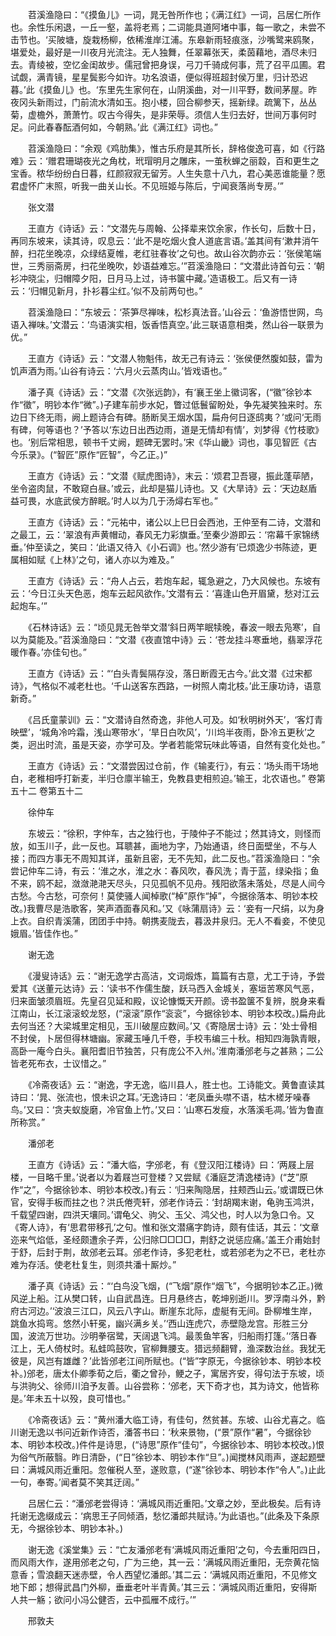 <!-- { "loadSidebar": true } -->
　　苕溪渔隐曰：“《摸鱼儿》一词，晁无咎所作也；《满江红》一词，吕居仁所作也。余性乐闲退，一丘一壑，盖将老焉；二词能具道阿堵中事，每一歌之，未尝不击节也。‘买陂塘，旋栽杨柳，依稀淮岸江浦。东皋新雨轻痕涨，沙嘴鹭来鸥聚，堪爱处，最好是一川夜月光流注。无人独舞，任翠幕张天，柔茵藉地，酒尽未归去。青绫被，空忆金闺故步。儒冠曾把身误，弓刀千骑成何事，荒了召平瓜圃。君试觑，满青镜，星星鬓影今如许。功名浪语，便似得班超封侯万里，归计恐迟暮。’此《摸鱼儿》也。‘东里先生家何在，山阴溪曲，对一川平野，数间茅屋。昨夜冈头新雨过，门前流水清如玉。抱小楼，回合柳参天，摇新绿。疏篱下，丛丛菊，虚檐外，萧萧竹。叹古今得失，是非荣辱。须信人生归去好，世间万事何时足。问此春春酝酒何如，今朝熟。’此《满江红》词也。”

　　苕溪渔隐曰：“余观《鸡肋集》，惟古乐府是其所长，辞格俊逸可喜，如《行路难》云：‘赠君珊瑚夜光之角枕，玳瑁明月之雕床，一茧秋蝉之丽縠，百和更生之宝香。秾华纷纷白日暮，红颜寂寂无留芳。人生失意十八九，君心美恶谁能量？愿君虚怀广末照，听我一曲关山长。不见班姬与陈后，宁闻衰落尚专房。’”

　　张文潜

　　王直方《诗话》云：“文潜先与周翰、公择辈来饮余家，作长句，后数十日，再同东坡来，读其诗，叹息云：‘此不是吃烟火食人道底言语。’盖其间有‘漱井消午醉，扫花坐晚凉，众绿结夏帷，老红驻春妆’之句也。故山谷次韵亦云：‘张侯笔端世，三秀丽斋房，扫花坐晚吹，妙语益难忘。’”苕溪渔隐曰：“文潜此诗首句云：‘朝衫冲晓尘，归帽障夕阳，日月马上过，诗书箧中藏。’造语极工。后又有一诗云：‘归帽见新月，扑衫暮尘红。’似不及前两句也。”

　　苕溪渔隐曰：“东坡云：‘茶笋尽禅味，松杉真法音。’山谷云：‘鱼游悟世网，鸟语入禅味。’文潜云：‘鸟语演实相，饭香悟真空。’此三联语意相类，然山谷一联景为优。”

　　王直方《诗话》云：“文潜人物魁伟，故无己有诗云：‘张侯便然腹如鼓，雷为饥声酒为雨。’山谷有诗云：‘六月火云蒸肉山。’皆戏语也。”

　　潘子真《诗话》云：“文潜《次张远韵》，有‘襄王坐上徽词客，(“徽”徐钞本作“徵”，明钞本作“微”。)子建车前步水妃，瞥过低鬟留盼处，争先凝笑独来时。东边日下终无雨，阙上题诗合有碑。肠断吴王烟水国，扁舟何日逐鸱夷？’或问‘无雨有碑，何等语也？’予答以‘东边日出西边雨，道是无情却有情’，刘梦得《竹枝歌》也。‘别后常相思，顿书千丈阙，题碑无罢时。’宋《华山畿》词也，事见智匠《古今乐录》。(“智匠”原作“匠智”，今乙正。)”

　　王直方《诗话》云：“文潜《赋虎图诗》，末云：‘烦君卫吾寝，振此蓬荜陋，坐令盗肉鼠，不敢窥白昼。’或云，此却是猫儿诗也。又《大旱诗》云：‘天边赵盾益可畏，水底武侯方醉眠。’时人以为几于汤燖右军也。”

　　王直方《诗话》云：“元祐中，诸公以上巳日会西池，王仲至有二诗，文潜和之最工，云：‘翠浪有声黄帽动，春风无力彩旗垂。’至秦少游即云：‘帘幕千家锦绣垂。’仲至读之，笑曰：‘此语又待入《小石调》也。’然少游有‘已烦逸少书陈迹，更属相如赋《上林》’之句，诸人亦以为难及。”

　　王直方《诗话》云：“舟人占云，若炮车起，辄急避之，乃大风候也。东坡有云：‘今日江头天色恶，炮车云起风欲作。’文潜有云：‘喜逢山色开眉黛，愁对江云起炮车。’”

　　《石林诗话》云：“顷见晁无咎举文潜‘斜日两竿眠犊晚，春波一眼去凫寒’，自以为莫能及。”苕溪渔隐曰：“文潜《夜直馆中诗》云：‘苍龙挂斗寒垂地，翡翠浮花暖作春。’亦佳句也。”

　　王直方《诗话》云：“‘白头青鬓隔存没，落日断霞无古今。’此文潜《过宋都诗》，气格似不减老杜也。‘千山送客东西路，一树照人南北枝。’此王康功诗，语意新奇。”

　　《吕氏童蒙训》云：“文潜诗自然奇逸，非他人可及。如‘秋明树外天’，‘客灯青映壁’，‘城角冷吟霜，浅山寒带水’，‘旱日白吹风’，‘川坞半夜雨，卧冷五更秋’之类，迥出时流，虽是天姿，亦学可及。学者若能常玩味此等语，自然有变化处也。”

　　王直方《诗话》云：“文潜尝因过仓前，作《输麦行》，有云：‘场头雨干场地白，老稚相呼打新麦，半归仓廪半输王，免教县吏相煎迫。’输王，北农语也。”
卷第五十二
卷第五十二

　　徐仲车

　　东坡云：“徐积，字仲车，古之独行也，于陵仲子不能过；然其诗文，则怪而放，如玉川子，此一反也。耳聩甚，画地为字，乃始通语，终日面壁坐，不与人接；而四方事无不周知其详，虽新且密，无不先知，此二反也。”苕溪渔隐曰：“余尝记仲车二诗，有云：‘淮之水，淮之水：春风吹，春风洗；青于蓝，绿染指；鱼不来，鸥不起，潋潋滟滟天尽头，只见孤帆不见舟。残阳欲落未落处，尽是人间今古愁。今古愁，可奈何！莫使骚人闻棹歌(“棹”原作“掉”，今据徐落本、明钞本校改。)我曹尽是浩歌客，笑声酒面春风和。’又《咏蒲扇诗》云：‘妾有一尺绢，以为身上衣。自织青溪蒲，团团手中持。朝携麦陇去，暮汲井泉归。无人不看妾，不使见娥眉。’皆佳作也。”

　　谢无逸

　　《漫叟诗话》云：“谢无逸学古高洁，文词煅炼，篇篇有古意，尤工于诗，予尝爱其《送董元达诗》云：‘读书不作儒生酸，跃马西入金城关，塞垣苦寒风气恶，归来面皱须眉班。先皇召见延和殿，议论慷慨天开颜。谤书盈箧不复辨，脱身来看江南山，长江滚滚蛟龙怒，(“滚滚”原作“衮衮”，今据徐钞本、明钞本校改。)扁舟此去何当还？大梁城里定相见，玉川破屋应数间。’又《寄隐居士诗》云：‘处士骨相不封侯，卜居但得林塘幽。家藏玉唾几千卷，手校韦编三十秋。相知四海孰青眼，高卧一庵今白头。襄阳耆旧节独苦，只有庞公不入州。’淮南潘邠老与之甚熟；二公皆老死布衣，士议惜之。”

　　《冷斋夜话》云：“谢逸，字无逸，临川县人，胜士也。工诗能文。黄鲁直读其诗曰：‘晁、张流也，恨未识之耳。’无逸诗曰：‘老凤垂头噤不语，枯木槎牙噪春鸟。’又曰：‘贪夫蚁旋磨，冷官鱼上竹。’又曰：‘山寒石发瘦，水落溪毛凋。’皆为鲁直所称赏。”

　　潘邠老

　　王直方《诗话》云：“潘大临，字邠老，有《登汉阳江楼诗》曰：‘两屐上层楼，一目略千里。’说者以为着屐岂可登楼？又尝赋《潘庭芝清逸楼诗》(“芝”原作“之”，今据徐钞本、明钞本校改。)有云：‘归来陶隐居，拄颊西山云。’或谓既已休官，安得手板而拄之也？洪氏倦壳轩，邠老作诗云：‘封胡羯末谢，龟驹玉鸿洪，千载望四谢，四洪天壤同。’谓龟父、驹父、玉父、鸿父也，时人以为急口令。又《寄人诗》，有‘思君带移孔’之句。惟和张文潜痛字韵诗，颇有佳话，其云：‘文章迩来气焰低，圣经颇遭余子弄，公归除□□□□，荆舒之说惩应痛。’盖王介甫始封于舒，后封于荆，故邠老云耳。邠老作诗，多犯老杜，或若邠老为之不已，老杜亦难为存活。使老杜复生，则须共潘十厮炒。”

　　潘子真《诗话》云：“‘白鸟没飞烟，(“飞烟”原作“烟飞”，今据明钞本乙正。)微风逆上船。江从樊口转，山自武昌连。日月悬终古，乾坤别逝川。罗浮南斗外，黔府古河边。’‘波浪三江口，风云八字山。断崖东北际，虚艇有无间。卧柳堆生岸，跳鱼水捣弯。悠然小轩冕，幽兴满乡关。’‘西山连虎穴，赤壁隐龙宫。形胜三分国，波流万世功。沙明拳宿鹭，天阔退飞鸿。最羡鱼竿客，归船雨打篷。’‘落日春江上，无人倚杖时。私蛙鸣鼓吹，官柳舞腰支。猎远频翻臂，渔深数治丝。我犹无彼是，风岂有雄雌？’此皆邠老江间所赋也。(“皆”字原无，今据徐钞本、明钞本校补。)邠老，唐太仆卿季荀之后，衢之曾孙，鲠之子，寓居齐安，得句法于东坡，顷与洪驹父、徐师川洎予友善。山谷尝称：‘邠老，天下奇才也，其为诗文，他皆称是。’年未五十以殁，良可惜也。”

　　《冷斋夜话》云：“黄州潘大临工诗，有佳句，然贫甚。东坡、山谷尤喜之。临川谢无逸以书问近新作诗否，潘答书曰：‘秋来景物，(“景”原作“暑”，今据徐钞本、明钞本校改。)件件是诗思，(“诗思”原作“佳句”，今据徐钞本、明钞本校改。)恨为俗气所蔽翳。昨日清卧，(“日”徐钞本、明钞本作“旦”。)闻搅林风雨声，遂起题壁曰：满城风雨近重阳。忽催税人至，遂败意，(“遂”徐钞本、明钞本作“令人”。)止此一句，奉寄。’闻者莫不笑其迂阔。”

　　吕居仁云：“潘邠老尝得诗：‘满城风雨近重阳。’文章之妙，至此极矣。后有诗托谢无逸缀成云：‘病思王子同倾酒，愁忆潘郎共赋诗。’为此语也。”(此条及下条原无，今据徐钞本、明钞本补。)

　　谢无逸《溪堂集》云：“亡友潘邠老有‘满城风雨近重阳’之句，今去重阳四日，而风雨大作，遂用邠老之句，广为三绝，其一云：‘满城风雨近重阳，无奈黄花恼意香；雪浪翻天迷赤壁，令人西望忆潘郎。’其二云：‘满城风雨近重阳，不见修文地下郎；想得武昌门外柳，垂垂老叶半青黄。’其三云：‘满城风雨近重阳，安得斯人共一觞；欲问小冯公健否，云中孤雁不成行。’”

　　邢敦夫

